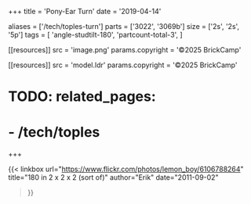 +++
title = 'Pony-Ear Turn'
date  = '2019-04-14'

aliases = ['/tech/toples-turn']
parts = ['3022', '3069b']
size  = ['2s', '2s', '5p']
tags  = [
  'angle-studtilt-180',
  'partcount-total-3',
]

[[resources]]
src              = 'image.png'
params.copyright = '©2025 BrickCamp'

[[resources]]
src              = 'model.ldr'
params.copyright = '©2025 BrickCamp'

# TODO: related_pages:
#   - /tech/toples
+++

{{< linkbox
    url="https://www.flickr.com/photos/lemon_boy/6106788264"
    title="180 in 2 x 2 x 2 (sort of)"
    author="Erik"
    date="2011-09-02"
>}}
